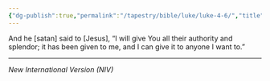 ```yaml
---
{"dg-publish":true,"permalink":"/tapestry/bible/luke/luke-4-6/","title":"Luke 4:6","tags":["bible-verse","bible-verse"],"dgHomeLink":true,"dgShowLocalGraph":true,"dgEnableSearch":true}
---
```


And he [satan] said to [Jesus], “I will give You all their authority and splendor; it has been given to me, and I can give it to anyone I want to.”

---
*New International Version (NIV)*